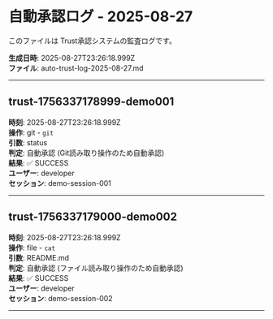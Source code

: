 # 自動承認ログ - 2025-08-27

このファイルは Trust承認システムの監査ログです。

**生成日時**: 2025-08-27T23:26:18.999Z  
**ファイル**: auto-trust-log-2025-08-27.md  

---

## trust-1756337178999-demo001

**時刻**: 2025-08-27T23:26:18.999Z  
**操作**: git - `git`  
**引数**: status  
**判定**: 自動承認 (Git読み取り操作のため自動承認)  
**結果**: ✅ SUCCESS  
**ユーザー**: developer  
**セッション**: demo-session-001  

---

## trust-1756337179000-demo002

**時刻**: 2025-08-27T23:26:18.999Z  
**操作**: file - `cat`  
**引数**: README.md  
**判定**: 自動承認 (ファイル読み取り操作のため自動承認)  
**結果**: ✅ SUCCESS  
**ユーザー**: developer  
**セッション**: demo-session-002  

---
